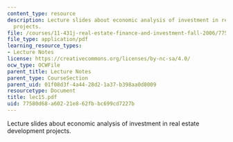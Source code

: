 ```yaml
---
content_type: resource
description: Lecture slides about economic analysis of investment in real estate development
  projects.
file: /courses/11-431j-real-estate-finance-and-investment-fall-2006/77580d68a60221e862fbbc699cd7227b_lec15.pdf
file_type: application/pdf
learning_resource_types:
- Lecture Notes
license: https://creativecommons.org/licenses/by-nc-sa/4.0/
ocw_type: OCWFile
parent_title: Lecture Notes
parent_type: CourseSection
parent_uid: 01f08d3f-4a44-28d2-1a37-b398aa0d8009
resourcetype: Document
title: lec15.pdf
uid: 77580d68-a602-21e8-62fb-bc699cd7227b
---
```

Lecture slides about economic analysis of investment in real estate development projects.